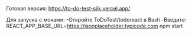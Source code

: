 Готовая версия: https://to-do-test-silk.vercel.app/

Для запуска с моками:
-Откройте ToDoTest/todoreact в Bash
-Введите: REACT_APP_BASE_URL=https://jsonplaceholder.typicode.com npm start
